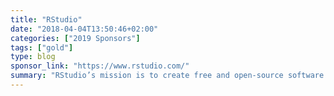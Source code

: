 ```yaml
---
title: "RStudio"
date: "2018-04-04T13:50:46+02:00"
categories: ["2019 Sponsors"]
tags: ["gold"]
type: blog
sponsor_link: "https://www.rstudio.com/"
summary: "RStudio’s mission is to create free and open-source software for data science, scientific research, and technical communication."
---
```


